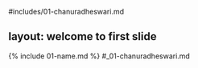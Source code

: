 #includes/01-chanuradheswari.md

layout: welcome to first slide
---

{% include 01-name.md %}
#_01-chanuradheswari.md
